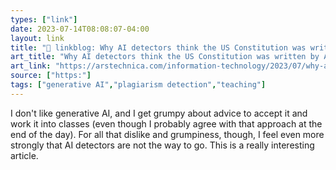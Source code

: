 ```yaml
---
types: ["link"]
date: 2023-07-14T08:08:07-04:00
layout: link
title: "🔗 linkblog: Why AI detectors think the US Constitution was written by AI | Ars Technica'"
art_title: "Why AI detectors think the US Constitution was written by AI | Ars Technica"
art_link: "https://arstechnica.com/information-technology/2023/07/why-ai-detectors-think-the-us-constitution-was-written-by-ai/"
source: ["https:"]
tags: ["generative AI","plagiarism detection","teaching"]
---
```

I don't like generative AI, and I get grumpy about advice to accept it and work it into classes (even though I probably agree with that approach at the end of the day). For all that dislike and grumpiness, though, I feel even more strongly that AI detectors are not the way to go. This is a really interesting article.  
 
